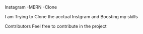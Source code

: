 Instagram -MERN -Clone

I am Trying to Clone the acctual Instgram and Boosting my skills


Contributors 
Feel free to contribute in the project 
